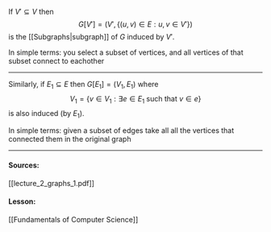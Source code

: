 If $V' \subseteq V$ then 
$$G[V'] = (V', \{(u,v) \in E : u,v \in V'\})$$
is the [[Subgraphs|subgraph]] of $G$ induced by $V'$.

In simple terms: you select a subset of vertices, and all vertices of that subset connect to eachother

---

Similarly, if $E_1 \subseteq E$ then $G[E_1] = (V_1, E_1)$ where 
$$V_1 = \{v \in V_1 : \exists e \in E_1 \text{ such that } v \in e\}$$
is also induced (by $E_1$).

In simple terms: given a subset of edges take all all the vertices that connected them in the original graph



---
#### Sources:
[[lecture_2_graphs_1.pdf]]
#### Lesson:
[[Fundamentals of Computer Science]]